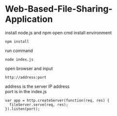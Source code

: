 # Web-Based-File-Sharing-Application

install node.js and npm
open cmd
install environment
```
npm install
```
run command
```
node index.js
```
open browser and input
```
http://address:port
```
address is the server IP address<br>
port is in the index.js
```
var app = http.createServer(function(req, res) {
  fileServer.serve(req, res);
}).listen(port);
```
